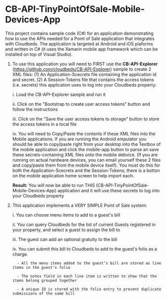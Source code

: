 # CB-API-TinyPointOfSale-Mobile-Devices-App
This project contains sample code (C#) for an application demonstrating how to use the APIs needed for a Point of Sale application that integrates with Cloudbeds. The application is targeted at Android and iOS plaforms and written in C# (it uses the Xamarin mobile app framework which can be installed on top of Visual Studio).

1. To use this application you will need to FIRST use the **CB-API-Explorer** (https://github.com/cloudbeds/CB-API-Explorer) sample to create 2 XML files: (1) An Application-Scecrets file containing the application id and secret.  (2) A Session-Tokens file that contains the access tokens (i.e. secrets) this application uses to log into your Cloudbeds property:

    i. Load the CB-API-Explorer sample and run it
    
    ii. Click on the "Bootstrap to create user access tokens" button and follow the instructions
    
    iii. Click on the "Save the user access tokens to storage" button to store the access tokens in a local file
    
    iv. You will need to Copy/Paste the contents if these XML files into the Mobile applications. If you are running the Android empulator you should be able to copy/paste right from your desktop into the Textbox of the mobile application and click the mobile-app button to parse an save these secrets-containing XML files onto the mobile debvice.  (If you are running on actual hardware devices, you can email yourself these 2 files and copy/paste them from the mobile device itself). You must do this for both the Application-Scecrets and the Session-Tokens; there is a botton on the mobile application home screen to help import each. 
    
    **Result:** You will now be able to run THIS (CB-API-TinyPointOfSale-Mobile-Devices-App) application and it will use these secrets to log into your Cloudbeds property
   


2. This application implements a VERY SIMPLE Point of Sale system:

     i. You can choose menu items to add to a guest's bill
     
     ii. You can query Cloudbeds for the list of current Guests registered in your property, and select a guest to assign the bill to
     
     iii. The guest can add an optional gratuity to the bill
     
     iv. You can submit this bill to Cloudbeds to add to the guest's folio as a charge.
     
         - All the menu items added to the guest’s bill are stored as line items in the guest's folio
         
         - The notes field in each line item is written to show that the items belong grouped together
         
         - A unique ID is stored with the folio entry to prevent duplicate submissions of the same bill
         
       
